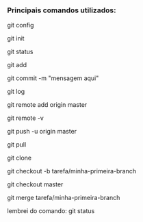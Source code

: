 <h3>Principais comandos utilizados:</h3>

<p>git config
<p>git init
<p>git status
<p>git add
<p>git commit -m "mensagem aqui"
<p>git log
<p>git remote add origin master
<p>git remote -v
<p>git push -u origin master
<p>git pull
<p>git clone
<p>git checkout -b tarefa/minha-primeira-branch
<p>git checkout master
<p>git merge tarefa/minha-primeira-branch


 lembrei do comando: git status